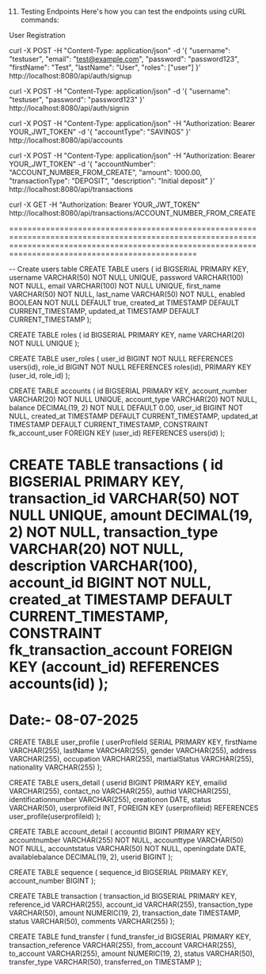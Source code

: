 11. Testing Endpoints
Here's how you can test the endpoints using cURL commands:

User Registration


curl -X POST -H "Content-Type: application/json" -d '{
  "username": "testuser",
  "email": "test@example.com",
  "password": "password123",
  "firstName": "Test",
  "lastName": "User",
  "roles": ["user"]
}' http://localhost:8080/api/auth/signup


curl -X POST -H "Content-Type: application/json" -d '{
  "username": "testuser",
  "password": "password123"
}' http://localhost:8080/api/auth/signin


curl -X POST -H "Content-Type: application/json" -H "Authorization: Bearer YOUR_JWT_TOKEN" -d '{
  "accountType": "SAVINGS"
}' http://localhost:8080/api/accounts


curl -X POST -H "Content-Type: application/json" -H "Authorization: Bearer YOUR_JWT_TOKEN" -d '{
  "accountNumber": "ACCOUNT_NUMBER_FROM_CREATE",
  "amount": 1000.00,
  "transactionType": "DEPOSIT",
  "description": "Initial deposit"
}' http://localhost:8080/api/transactions


curl -X GET -H "Authorization: Bearer YOUR_JWT_TOKEN" http://localhost:8080/api/transactions/ACCOUNT_NUMBER_FROM_CREATE


===========================================================================================================================================================================================================



-- Create users table
CREATE TABLE users (
    id BIGSERIAL PRIMARY KEY,
    username VARCHAR(50) NOT NULL UNIQUE,
    password VARCHAR(100) NOT NULL,
    email VARCHAR(100) NOT NULL UNIQUE,
    first_name VARCHAR(50) NOT NULL,
    last_name VARCHAR(50) NOT NULL,
    enabled BOOLEAN NOT NULL DEFAULT true,
    created_at TIMESTAMP DEFAULT CURRENT_TIMESTAMP,
    updated_at TIMESTAMP DEFAULT CURRENT_TIMESTAMP
);


CREATE TABLE roles (
    id BIGSERIAL PRIMARY KEY,
    name VARCHAR(20) NOT NULL UNIQUE
);

CREATE TABLE user_roles (
    user_id BIGINT NOT NULL REFERENCES users(id),
    role_id BIGINT NOT NULL REFERENCES roles(id),
    PRIMARY KEY (user_id, role_id)
);


CREATE TABLE accounts (
    id BIGSERIAL PRIMARY KEY,
    account_number VARCHAR(20) NOT NULL UNIQUE,
    account_type VARCHAR(20) NOT NULL,
    balance DECIMAL(19, 2) NOT NULL DEFAULT 0.00,
    user_id BIGINT NOT NULL,
    created_at TIMESTAMP DEFAULT CURRENT_TIMESTAMP,
    updated_at TIMESTAMP DEFAULT CURRENT_TIMESTAMP,
    CONSTRAINT fk_account_user FOREIGN KEY (user_id) REFERENCES users(id)
);




CREATE TABLE transactions (
    id BIGSERIAL PRIMARY KEY,
    transaction_id VARCHAR(50) NOT NULL UNIQUE,
    amount DECIMAL(19, 2) NOT NULL,
    transaction_type VARCHAR(20) NOT NULL,
    description VARCHAR(100),
    account_id BIGINT NOT NULL,
    created_at TIMESTAMP DEFAULT CURRENT_TIMESTAMP,
    CONSTRAINT fk_transaction_account FOREIGN KEY (account_id) REFERENCES accounts(id)
);
==================================================================================================================================
Date:- 08-07-2025
=================

CREATE TABLE user_profile (
    userProfileId SERIAL PRIMARY KEY,
    firstName VARCHAR(255),
    lastName VARCHAR(255),
    gender VARCHAR(255),
    address VARCHAR(255),
    occupation VARCHAR(255),
    martialStatus VARCHAR(255),
    nationality VARCHAR(255)
);

CREATE TABLE users_detail (
    userid BIGINT PRIMARY KEY,
    emailid VARCHAR(255),
    contact_no VARCHAR(255),
    authid VARCHAR(255),
    identificationnumber VARCHAR(255),
    creationon DATE,
    status VARCHAR(50),
    userprofileid INT,
    FOREIGN KEY (userprofileid) REFERENCES user_profile(userprofileid)
);


CREATE TABLE account_detail (
    accountid BIGINT PRIMARY KEY,
    accountnumber VARCHAR(255) NOT NULL,
    accounttype VARCHAR(50) NOT NULL,
    accountstatus VARCHAR(50) NOT NULL,
    openingdate DATE,
    availablebalance DECIMAL(19, 2),
    userid BIGINT
);



CREATE TABLE sequence (
    sequence_id BIGSERIAL PRIMARY KEY,
    account_number BIGINT
);


CREATE TABLE transaction (
    transaction_id BIGSERIAL PRIMARY KEY,
    reference_id VARCHAR(255),
    account_id VARCHAR(255),
    transaction_type VARCHAR(50),
    amount NUMERIC(19, 2),
    transaction_date TIMESTAMP,
    status VARCHAR(50),
    comments VARCHAR(255)
);


CREATE TABLE fund_transfer (
    fund_transfer_id BIGSERIAL PRIMARY KEY,
    transaction_reference VARCHAR(255),
    from_account VARCHAR(255),
    to_account VARCHAR(255),
    amount NUMERIC(19, 2),
    status VARCHAR(50),
    transfer_type VARCHAR(50),
    transferred_on TIMESTAMP
);
